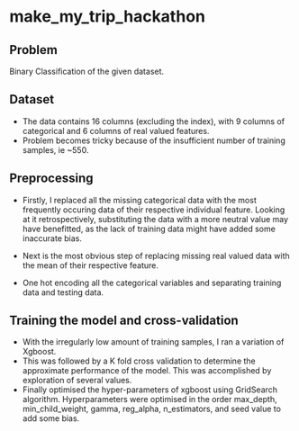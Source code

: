 # make_my_trip_hackathon

## Problem

Binary Classification of the given dataset. 


## Dataset

- The data contains 16 columns (excluding the index), with 9 columns of categorical and 6 columns of real valued features. 
- Problem becomes tricky because of the insufficient number of training samples, ie ~550.

## Preprocessing

- Firstly, I replaced all the missing categorical data with the most frequently occuring data of their respective individual feature. Looking at it retrospectively, substituting the data with a more neutral value may have benefitted, as the lack of training data might have added some inaccurate bias. 

- Next is the most obvious step of replacing missing real valued data with the mean of their respective feature.

- One hot encoding all the categorical variables and separating training data and testing data.

## Training the model and cross-validation

- With the irregularly low amount of training samples, I ran a variation of Xgboost. 
- This was followed by a K fold cross validation to determine the approximate performance of the model. This was accomplished by exploration of several values. 
- Finally optimised the hyper-parameters of xgboost using GridSearch algorithm. Hyperparameters were optimised in the order max_depth, min_child_weight, gamma, reg_alpha, n_estimators, and seed value to add some bias.





